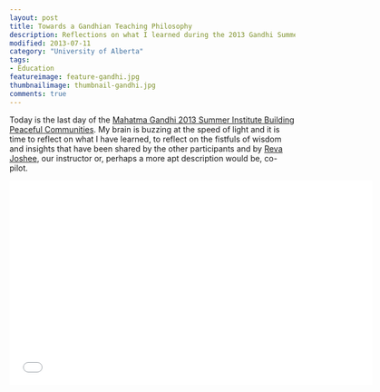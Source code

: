 ```yaml
---
layout: post
title: Towards a Gandhian Teaching Philosophy
description: Reflections on what I learned during the 2013 Gandhi Summer Institute at the Faculty of Education at the University of Alberta.
modified: 2013-07-11
category: "University of Alberta"
tags:
- Education
featureimage: feature-gandhi.jpg
thumbnailimage: thumbnail-gandhi.jpg
comments: true  
---
```

Today is the last day of the <a href="http://www.registrarsoffice.ualberta.ca/Spring-and-Summer-Studies/Available-Courses/Mahatma-Gandhi-2013-Summer-Institute.aspx">Mahatma Gandhi 2013 Summer Institute Building Peaceful Communities</a>. My brain is buzzing at the speed of light and it is time to reflect on what I have learned, to reflect on the fistfuls of wisdom and insights that have been shared by the other participants and by <a href="http://www.oise.utoronto.ca/lhae/Programs/Educational_Administration_/Faculty_Staff_/Faculty/Reva_Joshee.html">Reva Joshee</a>, our instructor or, perhaps a more apt description would be, co-pilot.

<iframe width="640" height="360" src="//www.youtube.com/embed/M2bSQcZbzBQ" frameborder="0" allowfullscreen></iframe>
